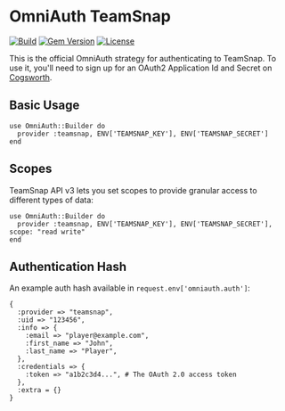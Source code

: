 # OmniAuth TeamSnap

[![Build](https://travis-ci.org/teamsnap/omniauth-teamsnap.svg?branch=master)](https://travis-ci.org/teamsnap/omniauth-teamsnap)
[![Gem Version](https://badge.fury.io/rb/omniauth-teamsnap.svg)](https://badge.fury.io/rb/omniauth-teamsnap)
[![License](https://img.shields.io/badge/license-MIT-blue.svg)](https://opensource.org/licenses/MIT)

This is the official OmniAuth strategy for authenticating to TeamSnap. To
use it, you'll need to sign up for an OAuth2 Application Id and Secret
on [Cogsworth](https://auth.teamsnap.com).

## Basic Usage

    use OmniAuth::Builder do
      provider :teamsnap, ENV['TEAMSNAP_KEY'], ENV['TEAMSNAP_SECRET']
    end

## Scopes

TeamSnap API v3 lets you set scopes to provide granular access to different types of data:

    use OmniAuth::Builder do
      provider :teamsnap, ENV['TEAMSNAP_KEY'], ENV['TEAMSNAP_SECRET'], scope: "read write"
    end

## Authentication Hash
An example auth hash available in `request.env['omniauth.auth']`:

```
{
  :provider => "teamsnap",
  :uid => "123456",
  :info => {
    :email => "player@example.com",
    :first_name => "John",
    :last_name => "Player",
  },
  :credentials => {
    :token => "a1b2c3d4...", # The OAuth 2.0 access token
  },
  :extra = {}
}
```
